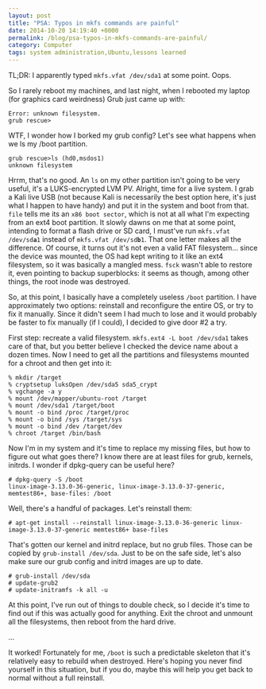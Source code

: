 ```yaml
---
layout: post
title: "PSA: Typos in mkfs commands are painful"
date: 2014-10-20 14:19:40 +0000
permalink: /blog/psa-typos-in-mkfs-commands-are-painful/
category: Computer
tags: system administration,Ubuntu,lessons learned
---
```

TL;DR: I apparently typed `mkfs.vfat /dev/sda1` at some point.  Oops.

So I rarely reboot my machines, and last night, when I rebooted my laptop (for graphics card weirdness) Grub just came up with:

    Error: unknown filesystem.
    grub rescue>

WTF, I wonder how I borked my grub config?  Let's see what happens when we ls my /boot partition.

    grub rescue>ls (hd0,msdos1)
    unknown filesystem

Hrrm, that's no good.  An `ls` on my other partition isn't going to be very useful, it's a LUKS-encrypted LVM PV.  Alright, time for a live system.  I grab a Kali live USB (not because Kali is necessarily the best option here, it's just what I happen to have handy) and put it in the system and boot from that.  `file` tells me its an `x86 boot sector`, which is not at all what I'm expecting from an ext4 boot partition.  It slowly dawns on me that at some point, intending to format a flash drive or SD card, I must've run `mkfs.vfat /dev/sd`**`a`**`1` instead of `mkfs.vfat /dev/sd`**`b`**`1`.  That one letter makes all the difference.  Of course, it turns out it's not even a valid FAT filesystem... since the device was mounted, the OS had kept writing to it like an ext4 filesystem, so it was basically a mangled mess.  `fsck` wasn't able to restore it, even pointing to backup superblocks: it seems as though, among other things, the root inode was destroyed.

So, at this point, I basically have a completely useless `/boot` partition.  I have approximately two options: reinstall and reconfigure the entire OS, or try to fix it manually.  Since it didn't seem I had much to lose and it would probably be faster to fix manually (if I could), I decided to give door #2 a try.

First step: recreate a valid filesystem.  `mkfs.ext4 -L boot /dev/sda1` takes care of that, but you better believe I checked the device name about a dozen times.  Now I need to get all the partitions and filesystems mounted for a chroot and then get into it:

    % mkdir /target
    % cryptsetup luksOpen /dev/sda5 sda5_crypt
    % vgchange -a y
    % mount /dev/mapper/ubuntu-root /target
    % mount /dev/sda1 /target/boot
    % mount -o bind /proc /target/proc
    % mount -o bind /sys /target/sys
    % mount -o bind /dev /target/dev
    % chroot /target /bin/bash

Now I'm in my system and it's time to replace my missing files, but how to figure out what goes there?  I know there are at least files for grub, kernels, initrds.  I wonder if dpkg-query can be useful here?

    # dpkg-query -S /boot
    linux-image-3.13.0-36-generic, linux-image-3.13.0-37-generic, memtest86+, base-files: /boot

Well, there's a handful of packages.  Let's reinstall them:

    # apt-get install --reinstall linux-image-3.13.0-36-generic linux-image-3.13.0-37-generic memtest86+ base-files

That's gotten our kernel and initrd replace, but no grub files.  Those can be copied by `grub-install /dev/sda`.  Just to be on the safe side, let's also make sure our grub config and initrd images are up to date.

    # grub-install /dev/sda
    # update-grub2
    # update-initramfs -k all -u

At this point, I've run out of things to double check, so I decide it's time to find out if this was actually good for anything.  Exit the chroot and unmount all the filesystems, then reboot from the hard drive.

...

It worked!  Fortunately for me, `/boot` is such a predictable skeleton that it's relatively easy to rebuild when destroyed.  Here's hoping you never find yourself in this situation, but if you do, maybe this will help you get back to normal without a full reinstall.
